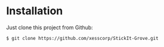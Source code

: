 # Installation

Just clone this project from Github:

    $ git clone https://github.com/xesscorp/StickIt-Grove.git
